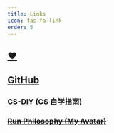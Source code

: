 ```yaml
---
title: Links
icon: fas fa-link
order: 5
---
```


## [❤️](https://moqixis.github.io)
## [GitHub](https://github.com/xuyanshi/xuyanshi.github.io)

### [CS-DIY (CS 自学指南)](https://csdiy.wiki)

### ~~[Run Philosophy (My Avatar)](https://github.com/The-Run-Philosophy-Organization/run)~~
